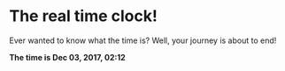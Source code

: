 # The real time clock!

Ever wanted to know what the time is? Well, your journey is about to end!

**The time is Dec 03, 2017, 02:12**